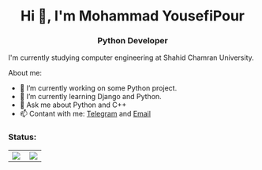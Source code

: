 <h1 align="center">Hi 👋, I'm Mohammad YousefiPour</h1>
<h3 align="center">Python Developer</h3>

I'm currently studying computer engineering at Shahid Chamran University.</p>


About me:

- 🔭 I’m currently working on some Python project.
- 🌱 I’m currently learning Django and Python.
- 💬 Ask me about Python and C++
- 📫 Contant with me: [Telegram](https://telegram.me/MoYousefiPour) and [Email](mailto:moyousefipour79@gmail.com?subject=Help)


<h3 align="left">Status:</h3>
<table border="0" cellspacing="0" cellpadding="0">
    <tr>
        <td>
            <img align="left" src="https://github-readme-stats.vercel.app/api?username=myp79&count_private=true&include_all_commits=true&show_icons=true&theme=algolia&hide_border=true" />
        </td>
        <td>
            <img align="lect" src="https://github-readme-stats.vercel.app/api/top-langs/?username=myp79&&layout=compact&theme=algolia&hide_border=true" />
        </td>
    </tr>
</table>
